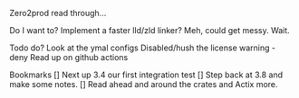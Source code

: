 Zero2prod read through... 

Do I want to? 
Implement a faster lld/zld linker? 
Meh, could get messy. Wait.

Todo do?
Look at the ymal configs
Disabled/hush the license warning - deny
Read up on github actions

Bookmarks
[] Next up 3.4 our first integration test
[] Step back at 3.8 and make some notes.
[] Read ahead and around the crates and Actix more. 




